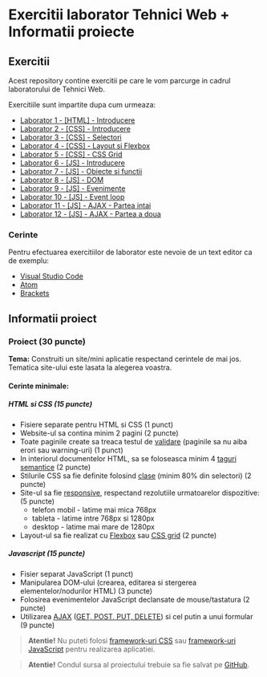# Exercitii laborator Tehnici Web + Informatii proiecte

## Exercitii

Acest repository contine exercitii pe care le vom parcurge in cadrul laboratorului de Tehnici Web.

Exercitiile sunt impartite dupa cum urmeaza:

* [Laborator 1 - [HTML] - Introducere](doc/laborator-1)
* [Laborator 2 - [CSS] - Introducere](doc/laborator-2)
* [Laborator 3 - [CSS] - Selectori](doc/laborator-3)
* [Laborator 4 - [CSS] - Layout si Flexbox](doc/laborator-4)
* [Laborator 5 - [CSS] - CSS Grid](doc/laborator-5)
* [Laborator 6 - [JS] - Introducere](doc/laborator-6)
* [Laborator 7 - [JS] - Obiecte si functii](doc/laborator-7)
* [Laborator 8 - [JS] - DOM](doc/laborator-8)
* [Laborator 9 - [JS] - Evenimente](doc/laborator-9)
* [Laborator 10 - [JS] - Event loop](doc/laborator-10)
* [Laborator 11 - [JS] - AJAX - Partea intai](doc/laborator-11)
* [Laborator 12 - [JS] - AJAX - Partea a doua](doc/laborator-12)

### Cerinte

Pentru efectuarea exercitiilor de laborator este nevoie de un text editor ca de exemplu:

* [Visual Studio Code](https://code.visualstudio.com/Download)
* [Atom](https://atom.io)
* [Brackets](http://brackets.io/)

## Informatii proiect

### Proiect (30 puncte)

**Tema:** Construiti un site/mini aplicatie respectand cerintele de mai jos. Tematica site-ului este lasata la alegerea voastra.

#### Cerinte minimale:

##### HTML si CSS (15 puncte)

* Fisiere separate pentru HTML si CSS (1 punct)
* Website-ul sa contina minim 2 pagini (2 puncte)
* Toate paginile create sa treaca testul de [validare](http://validator.w3.org) (paginile sa nu aiba erori sau warning-uri) (1 punct)
* In interiorul documentelor HTML, sa se foloseasca minim 4 [taguri semantice](https://www.w3schools.com/html/html5_semantic_elements.asp) (2 puncte)
* Stilurile CSS sa fie definite folosind [clase](https://screwlewse.com/2010/07/dont-use-id-selectors-in-css/) (minim  80% din selectori) (2 puncte)
* Site-ul sa fie [responsive](https://www.w3schools.com/html/html_responsive.asp), respectand rezolutiile urmatoarelor dispozitive: (5 puncte)
  * telefon mobil - latime mai mica 768px
  * tableta - latime intre 768px si 1280px
  * desktop - latime mai mare de 1280px
* Layout-ul sa fie realizat cu [Flexbox](https://css-tricks.com/snippets/css/a-guide-to-flexbox/) sau [CSS grid](https://css-tricks.com/snippets/css/complete-guide-grid/) (2 puncte)

##### Javascript (15 puncte)

* Fisier separat JavaScript (1 punct)
* Manipularea DOM-ului (crearea, editarea si stergerea elementelor/nodurilor HTML) (3 puncte)
* Folosirea evenimentelor JavaScript declansate de mouse/tastatura (2 puncte)
* Utilizarea [AJAX](https://www.w3schools.com/xml/ajax_intro.asp) ([GET, POST, PUT, DELETE](http://www.restapitutorial.com/lessons/httpmethods.html)) si cel putin a unui formular (9 puncte)

> **Atentie!** Nu puteti folosi [framework-uri CSS](https://en.wikipedia.org/wiki/CSS_framework) sau [framework-uri JavaScript](https://en.wikipedia.org/wiki/JavaScript_framework) pentru realizarea aplicatiei.

> **Atentie!** Condul sursa al proiectului trebuie sa fie salvat pe [GitHub](https://github.com/).

